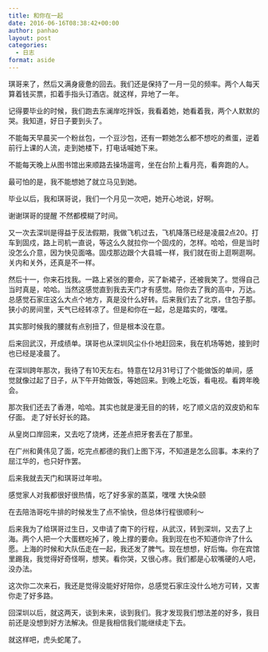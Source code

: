 ```yaml
---
title: 和你在一起
date: 2016-06-16T08:38:42+00:00
author: panhao
layout: post
categories:
  - 日志
format: aside
---
```

琪哥来了，然后又满身疲惫的回去。我们还是保持了一月一见的频率。两个人每天算着钱买票，扣着手指头订酒店。就这样，异地了一年。
  
记得要毕业的时候，我们跑去东澜岸吃拌饭，我看着她，她看着我，两个人默默的哭。我知道，好日子要到头了。
  
不能每天早晨买一个粉丝包，一个豆沙包，还有一颗她怎么都不想吃的煮蛋，逆着前行上课的人流，走到她楼下，打电话喊她下来。
  
不能每天晚上从图书馆出来顺路去操场遛弯，坐在台阶上看月亮，看奔跑的人。
  
最可怕的是，我不能想她了就立马见到她。
  
毕业以后，我和琪哥说，我们一个月见一次吧，她开心地说，好啊。
  
谢谢琪哥的提醒 不然都模糊了时间。
  
又一次去深圳是得益于反法假期，我做飞机过去，飞机降落已经是凌晨2点20。打车到固戍，路上司机一直说，等这么久就拉你一个固戍的，怎样。哈哈，但是当时没怎么介意，因为快见面咯。固戍那边跟个大县城一样，我们就在街上逛啊逛啊。关内和关外，还真是不一样。
  
然后十一，你来石找我。一路上紧张的要命，买了新裙子，还被我笑了。觉得自己当时真是，哈哈。当然这感觉直到我去天门才有感觉。陪你去了我的高中，万达。总感觉石家庄这么大点个地方，真是没什么好转。后来我们去了北京，住包子那。狭小的房间里，天气已经转凉了。但是和你在一起，总是踏实的，嘿嘿。
  
其实那时候我的腰就有点别扭了，但是根本没在意。
  
后来回武汉，开成绩单。琪哥也从深圳风尘仆仆地赶回来，我在机场等她，接到时也已经是凌晨了。
  
在深圳跨年那次，我待了有10天左右。特意在12月31号订了个能做饭的单间，感觉就像过起了日子，从下午开始做饭，等她回来。到晚上吃饭，看电视。看跨年晚会。
  
那次我们还去了香港，哈哈。其实也就是漫无目的的转，吃了顺义店的双皮奶和车仔面。 走了好长好长的路。
  
从皇岗口岸回来，又去吃了烧烤，还差点把牙套丢在了那里。
  
在广州和黄伟见了面，吃完点都德的我们上图下泻，不知道是怎么回事。本来约了屈江华的，也只好作罢。
  
后来我就去天门和琪哥过年啦。
  
感觉家人对我都很好很热情，吃了好多家的蒸菜，嘿嘿 大快朵颐
  
在去陪浩哥吃牛排的时候发生了点不愉快，但总体行程很顺利～
  
后来我为了给琪哥过生日，又申请了南下的行程，从武汉，转到深圳，又去了上海。两个人把一个大蛋糕吃掉了，晚上撑的要命。我到现在也不知道你许了什么愿。上海的时候和大队伍走在一起，我还发了脾气。现在想想，好后悔。你在宾馆里踢我，我觉得好奇怪啊，想笑。看你哭，又很心疼。我们都是心软嘴硬的人吧，没办法。
  
这次你二次来石，我还是觉得没能好好陪你，总感觉石家庄没什么地方可转，又害你走了好多路。
  
回深圳以后，就这两天，谈到未来，谈到我们。我才发现我们想法差的好多，我目前还是没想到好方法解决。但是我相信我们能继续走下去。
  
就这样吧，虎头蛇尾了。